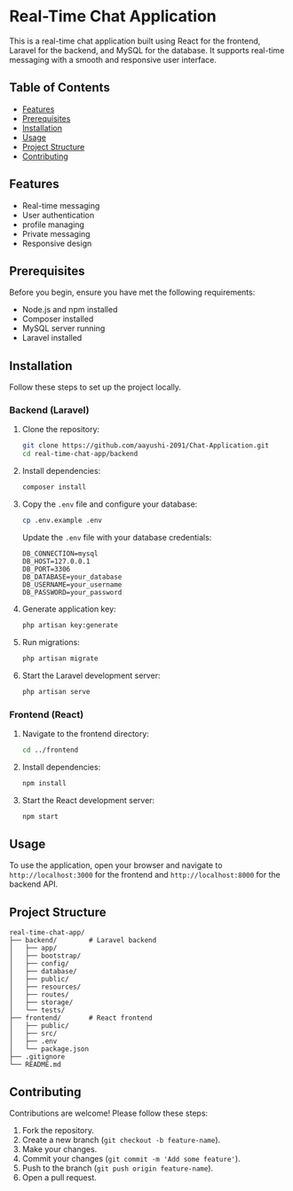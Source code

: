 

# Real-Time Chat Application

This is a real-time chat application built using React for the frontend, Laravel for the backend, and MySQL for the database. It supports real-time messaging with a smooth and responsive user interface.

## Table of Contents

- [Features](#features)
- [Prerequisites](#prerequisites)
- [Installation](#installation)
- [Usage](#usage)
- [Project Structure](#project-structure)
- [Contributing](#contributing)


## Features

- Real-time messaging
- User authentication
- profile managing 
- Private messaging
- Responsive design

## Prerequisites

Before you begin, ensure you have met the following requirements:

- Node.js and npm installed
- Composer installed
- MySQL server running
- Laravel installed

## Installation

Follow these steps to set up the project locally.

### Backend (Laravel)

1. Clone the repository:

    ```bash
    git clone https://github.com/aayushi-2091/Chat-Application.git
    cd real-time-chat-app/backend
    ```

2. Install dependencies:

    ```bash
    composer install
    ```

3. Copy the `.env` file and configure your database:

    ```bash
    cp .env.example .env
    ```

    Update the `.env` file with your database credentials:

    ```
    DB_CONNECTION=mysql
    DB_HOST=127.0.0.1
    DB_PORT=3306
    DB_DATABASE=your_database
    DB_USERNAME=your_username
    DB_PASSWORD=your_password
    ```

4. Generate application key:

    ```bash
    php artisan key:generate
    ```

5. Run migrations:

    ```bash
    php artisan migrate
    ```

6. Start the Laravel development server:

    ```bash
    php artisan serve
    ```

### Frontend (React)

1. Navigate to the frontend directory:

    ```bash
    cd ../frontend
    ```

2. Install dependencies:

    ```bash
    npm install
    ```

3. Start the React development server:

    ```bash
    npm start
    ```

## Usage

To use the application, open your browser and navigate to `http://localhost:3000` for the frontend and `http://localhost:8000` for the backend API.

## Project Structure

```
real-time-chat-app/
├── backend/        # Laravel backend
│   ├── app/
│   ├── bootstrap/
│   ├── config/
│   ├── database/
│   ├── public/
│   ├── resources/
│   ├── routes/
│   ├── storage/
│   └── tests/
├── frontend/       # React frontend
│   ├── public/
│   ├── src/
│   ├── .env
│   └── package.json
├── .gitignore
└── README.md
```

## Contributing

Contributions are welcome! Please follow these steps:

1. Fork the repository.
2. Create a new branch (`git checkout -b feature-name`).
3. Make your changes.
4. Commit your changes (`git commit -m 'Add some feature'`).
5. Push to the branch (`git push origin feature-name`).
6. Open a pull request.

